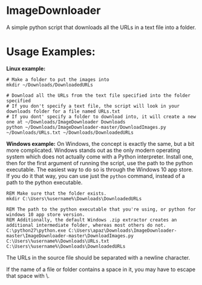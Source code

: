 # ImageDownloader
A simple python script that downloads all the URLs in a text file into a folder.

# Usage Examples:
 
**Linux example:**
```
# Make a folder to put the images into
mkdir ~/Downloads/DownloadedURLs

# Download all the URLs from the text file specified into the folder specified
# If you don't specify a text file, the script will look in your downloads folder for a file named URLs.txt
# If you dont' specify a folder to download into, it will create a new one at ~/Downloads/ImageDownloader Downloads
python ~/Downloads/ImageDownloader-master/DownloadImages.py ~/Downloads/URLs.txt ~/Downloads/DownloadedURLs
```
**Windows example:**
On Windows, the concept is exactly the same, but a bit more complicated. Windows stands out as the only modern operating system which does not actually come with a Python interpreter. Install one, then for the first argument of running the script, use the path to the python executable. The easiest way to do so is through the Windows 10 app store. If you do it that way, you can use just the `python` command, instead of a path to the python executable.
```
REM Make sure that the folder exists.
mkdir C:\Users\%username%\Downloads\DownloadedURLs

REM The path to the python executable that you're using, or python for windows 10 app store version.
REM Additionally, the default Windows .zip extractor creates an additional intermediate folder, whereas most others do not.
C:\python27\python.exe C:\Users\apaz\Downloads\ImageDownloader-master\ImageDownloader-master\DownloadImages.py C:\Users\%username%\Downloads\URLs.txt C:\Users\%username%\Downloads\DownloadedURLs
```



The URLs in the source file should be separated with a newline character.

If the name of a file or folder contains a space in it, you may have to escape that space with \\.
